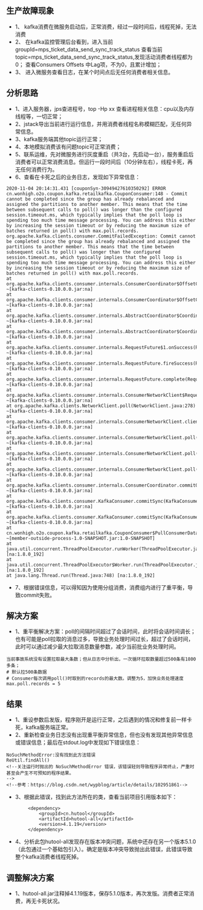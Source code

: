 ## 生产故障现象
- 1、 kafka消费在微服务启动后，正常消费，经过一段时间后，线程死掉，无法消费
- 2、 在kafka监控管理后台看到，进入当前groupId=mps_ticket_data_send_sync_track_status 查看当前topic=mps_ticket_data_send_sync_track_status,发现活动消费者线程都为0；
查看Consumers Offsets 中Lag项，不为0，且累计增加；
- 3、 进入微服务查看日志，在某个时间点后无任何消费者相关信息。
## 分析思路
- 1、进入服务器，jps查进程号，top -Hp xx 查看进程相关信息：cpu以及内存线程等，一切正常；
- 2、jstack导出当前进行运行信息，并用消费者线程名称模糊匹配，无任何异常信息。
- 3、kafka服务端其他topic运行正常；
- 4、本地模拟消费该有问题topic可正常消费；
- 5、联系运维，先对微服务进行灰度重启（共3台，先启动一台），服务重启后消费者可以正常消费消息。但运行一段时间后（10分钟左右），线程卡死，再无任何消费行为。
- 6、查看在卡死之后的业务日志，发现如下异常信息：
```
2020-11-04 20:14:31.431 [couponSyn-30949427610350292] ERROR cn.wonhigh.o2o.coupon.kafka.retailkafka.CouponConsumer:148 - Commit cannot be completed since the group has already rebalanced and assigned the partitions to another member. This means that the time between subsequent calls to poll() was longer than the configured session.timeout.ms, which typically implies that the poll loop is spending too much time message processing. You can address this either by increasing the session timeout or by reducing the maximum size of batches returned in poll() with max.poll.records.
org.apache.kafka.clients.consumer.CommitFailedException: Commit cannot be completed since the group has already rebalanced and assigned the partitions to another member. This means that the time between subsequent calls to poll() was longer than the configured session.timeout.ms, which typically implies that the poll loop is spending too much time message processing. You can address this either by increasing the session timeout or by reducing the maximum size of batches returned in poll() with max.poll.records.
at org.apache.kafka.clients.consumer.internals.ConsumerCoordinator$OffsetCommitResponseHandler.handle(ConsumerCoordinator.java:578) ~[kafka-clients-0.10.0.0.jar:na]
at org.apache.kafka.clients.consumer.internals.ConsumerCoordinator$OffsetCommitResponseHandler.handle(ConsumerCoordinator.java:519) ~[kafka-clients-0.10.0.0.jar:na]
at org.apache.kafka.clients.consumer.internals.AbstractCoordinator$CoordinatorResponseHandler.onSuccess(AbstractCoordinator.java:679) ~[kafka-clients-0.10.0.0.jar:na]
at org.apache.kafka.clients.consumer.internals.AbstractCoordinator$CoordinatorResponseHandler.onSuccess(AbstractCoordinator.java:658) ~[kafka-clients-0.10.0.0.jar:na]
at org.apache.kafka.clients.consumer.internals.RequestFuture$1.onSuccess(RequestFuture.java:167) ~[kafka-clients-0.10.0.0.jar:na]
at org.apache.kafka.clients.consumer.internals.RequestFuture.fireSuccess(RequestFuture.java:133) ~[kafka-clients-0.10.0.0.jar:na]
at org.apache.kafka.clients.consumer.internals.RequestFuture.complete(RequestFuture.java:107) ~[kafka-clients-0.10.0.0.jar:na]
at org.apache.kafka.clients.consumer.internals.ConsumerNetworkClient$RequestFutureCompletionHandler.onComplete(ConsumerNetworkClient.java:426) ~[kafka-clients-0.10.0.0.jar:na]
at org.apache.kafka.clients.NetworkClient.poll(NetworkClient.java:278) ~[kafka-clients-0.10.0.0.jar:na]
at org.apache.kafka.clients.consumer.internals.ConsumerNetworkClient.clientPoll(ConsumerNetworkClient.java:360) ~[kafka-clients-0.10.0.0.jar:na]
at org.apache.kafka.clients.consumer.internals.ConsumerNetworkClient.poll(ConsumerNetworkClient.java:224) ~[kafka-clients-0.10.0.0.jar:na]
at org.apache.kafka.clients.consumer.internals.ConsumerNetworkClient.poll(ConsumerNetworkClient.java:192) ~[kafka-clients-0.10.0.0.jar:na]
at org.apache.kafka.clients.consumer.internals.ConsumerNetworkClient.poll(ConsumerNetworkClient.java:163) ~[kafka-clients-0.10.0.0.jar:na]
at org.apache.kafka.clients.consumer.internals.ConsumerCoordinator.commitOffsetsSync(ConsumerCoordinator.java:404) ~[kafka-clients-0.10.0.0.jar:na]
at org.apache.kafka.clients.consumer.KafkaConsumer.commitSync(KafkaConsumer.java:1058) ~[kafka-clients-0.10.0.0.jar:na]
at org.apache.kafka.clients.consumer.KafkaConsumer.commitSync(KafkaConsumer.java:1026) ~[kafka-clients-0.10.0.0.jar:na]
at cn.wonhigh.o2o.coupon.kafka.retailkafka.CouponConsumer$PullConsumerData.run(CouponConsumer.java:144) ~[member-outside-process-1.0-SNAPSHOT.jar:1.0-SNAPSHOT]
at java.util.concurrent.ThreadPoolExecutor.runWorker(ThreadPoolExecutor.java:1149) [na:1.8.0_192]
at java.util.concurrent.ThreadPoolExecutor$Worker.run(ThreadPoolExecutor.java:624) [na:1.8.0_192]
at java.lang.Thread.run(Thread.java:748) [na:1.8.0_192]
```
- 7、根据错误信息，可以得知因为使用分组消费，消费组内进行了重平衡，导致commit失败。

## 解决方案
- 1、重平衡解决方案：poll的间隔时间超过了会话时间，此时将会话时间调长；也有可能是poll拉取的消息过多，导致业务处理时间过长，超过了会话时间，此时可以通过减少最大拉取消息数量参数，减少当前批业务处理时间。
```
当前事故系统没有设置拉取最大条数；但从日志中分析出，一次循环拉取数量超过500条有1800多条；
# 默认拉500条数据
# Consumer每次调用poll()时取到的records的最大数。调整为5，加快业务处理速度
max.poll.records = 5

```

## 结果
- 1、重设参数后发版，程序刚开是运行正常，之后遇到的情况和修复前一样卡死，kafka服务端正常。
- 2、重新检查业务日志没有出现重平衡异常信息，但也没有发现其他异常信息或错误信息；最后在stdout.log中发现如下错误信息：
```
NoSuchMethodError:没有找到此方法错误
ReUtil.findAll()
<!--关注运行时抛出的 NoSuchMethodError 错误，该错误轻则导致程序异常终止，严重时甚至会产生不可预知的程序结果。
-->
<!--参考：https://blog.csdn.net/wypblog/article/details/102951861-->
```
- 3、根据此错误，找到此方法所在的类，查看当前项目引用版本如下：
```
        <dependency>
            <groupId>cn.hutool</groupId>
            <artifactId>hutool-all</artifactId>
            <version>4.1.19</version>
        </dependency>
```
- 4、分析此包hutool-all发现存在版本冲突问题，系统中还存在另一个版本5.1.0（此包通过一个基础包引入）。确定是版本冲突导致抛出此错误，此错误导致整个kafka消费者线程死掉。

## 调整解决方案
- 1、hutool-all.jar注释掉4.1.19版本，保存5.1.0版本，再次发版。消费者正常消费，再无卡死状况。
